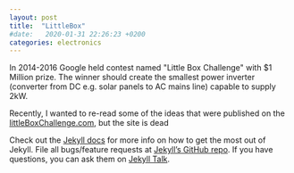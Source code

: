 ```yaml
---
layout: post
title:  "LittleBox"
#date:   2020-01-31 22:26:23 +0200
categories: electronics
---
```



In 2014-2016 Google held contest named "Little Box Challenge" with $1 Million prize. The winner should create the smallest power inverter (converter from DC e.g. solar panels to AC mains line) capable to supply 2kW.

Recently, I wanted to re-read some of the ideas that were published on the [littleBoxChallenge.com](https://www.littleboxchallenge.com/), but the site is dead


Check out the [Jekyll docs][jekyll-docs] for more info on how to get the most out of Jekyll. File all bugs/feature requests at [Jekyll’s GitHub repo][jekyll-gh]. If you have questions, you can ask them on [Jekyll Talk][jekyll-talk].

[jekyll-docs]: https://jekyllrb.com/docs/home
[jekyll-gh]:   https://github.com/jekyll/jekyll
[jekyll-talk]: https://talk.jekyllrb.com/
